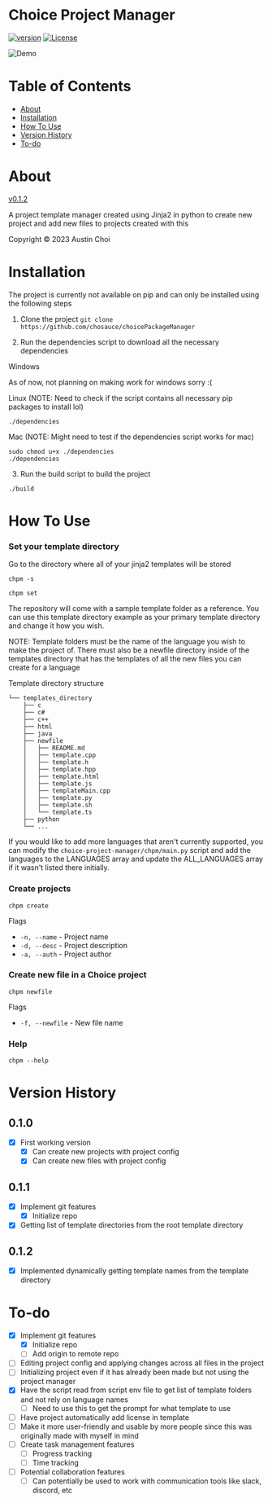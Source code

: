 # Choice Project Manager

[![version](https://img.shields.io/badge/version-0.1.2-blue.svg)](https://github.com/choisauce/choice-project-manager)
[![License](https://img.shields.io/badge/License-GPL3.0-red.svg)](https://github.com/choisauce/choice-project-manager/blob/main/LICENSE)

![Demo](./readme_assets/chpm.gif)

# Table of Contents
* [About](#about)
* [Installation](#installation)
* [How To Use](#how-to-use)
* [Version History](#version-history)
* [To-do](#to-do)

# About
[v0.1.2](#012)

A project template manager created using Jinja2 in python to create new project and add new files to projects created with this

Copyright &copy; 2023 Austin Choi

# Installation
The project is currently not available on pip and can only be installed using the following steps

1. Clone the project 
`git clone https://github.com/chosauce/choicePackageManager`

2. Run the dependencies script to download all the necessary dependencies

Windows

As of now, not planning on making work for windows sorry :(

Linux (NOTE: Need to check if the script contains all necessary pip packages to install lol)

```
./dependencies
```

Mac (NOTE: Might need to test if the dependencies script works for mac)

```
sudo chmod u+x ./dependencies
./dependencies
```

3. Run the build script to build the project

```
./build
```

# How To Use

### Set your template directory
Go to the directory where all of your jinja2 templates will be stored

```
chpm -s
```

```
chpm set
```

The repository will come with a sample template folder as a reference. You can use this template directory example as your primary template directory and change it how you wish.

NOTE: Template folders must be the name of the language you wish to make the project of. There must also be a newfile directory inside of the templates directory that has the templates of all the new files you can create for a language

Template directory structure
```
└── templates_directory
    ├── c
    ├── c#
    ├── c++
    ├── html
    ├── java
    ├── newfile
    │   ├── README.md
    │   ├── template.cpp
    │   ├── template.h
    │   ├── template.hpp
    │   ├── template.html
    │   ├── template.js
    │   ├── templateMain.cpp
    │   ├── template.py
    │   ├── template.sh
    │   └── template.ts
    ├── python
    └── ...
```

If you would like to add more languages that aren't currently supported, you can modify the `choice-project-manager/chpm/main.py` script and add the languages to the LANGUAGES array and update the ALL_LANGUAGES array if it wasn't listed there initially.

### Create projects

```
chpm create
```

Flags
- `-n, --name` - Project name
- `-d, --desc` - Project description
- `-a, --auth` - Project author

### Create new file in a Choice project

```
chpm newfile
```

Flags
- `-f, --newfile` - New file name


### Help

```
chpm --help
```

# Version History

## 0.1.0
- [x] First working version
    - [x] Can create new projects with project config
    - [x] Can create new files with project config

## 0.1.1
- [x] Implement git features
    - [x] Initialize repo
- [x] Getting list of template directories from the root template directory

## 0.1.2
- [x] Implemented dynamically getting template names from the template directory

# To-do

- [x] Implement git features
    - [x] Initialize repo
    - [ ] Add origin to remote repo
- [ ] Editing project config and applying changes across all files in the project
- [ ] Initializing project even if it has already been made but not using the project manager
- [x] Have the script read from script env file to get list of template folders and not rely on language names
    - [ ] Need to use this to get the prompt for what template to use
- [ ] Have project automatically add license in template
- [ ] Make it more user-friendly and usable by more people since this was originally made with myself in mind
- [ ] Create task management features
    - [ ] Progress tracking
    - [ ] Time tracking
- [ ] Potential collaboration features
    - [ ] Can potentially be used to work with communication tools like slack, discord, etc
